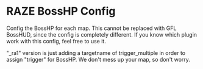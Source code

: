 # RAZE BossHP Config

Config the BossHP for each map. This cannot be replaced with GFL BossHUD, since the config is completely different. If you know which plugin work with this config, feel free to use it.

"\_ra1" version is just adding a targetname of trigger_multiple in order to assign "trigger" for BossHP. We don't mess up your map, so don't worry.
